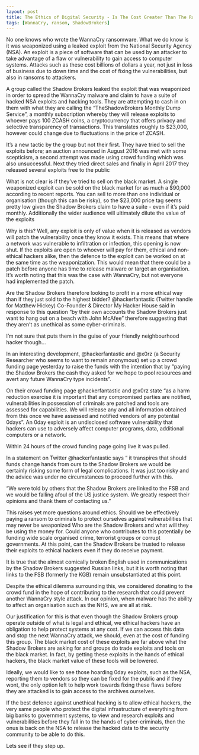 ```yaml
---
layout: post
title: The Ethics of Digital Security - Is The Cost Greater Than The Ransom?
tags: [WannaCry, ransom, ShadowBrokers]
---
```

No one knows who wrote the WannaCry ransomware. What we do know is it was weaponized using a leaked exploit from the National Security Agency (NSA). An exploit is a piece of software that can be used by an attacker to take advantage of a flaw or vulnerability to gain access to computer systems. Attacks such as these cost billions of dollars a year, not just in loss of business due to down time and the cost of fixing the vulnerabilities, but also in ransoms to attackers.  

A group called the Shadow Brokers leaked the exploit that was weaponized in order to spread the WannaCry malware and claim to have a suite of hacked NSA exploits and hacking tools. They are attempting to cash in on them with what they are calling the “TheShadowBrokers Monthly Dump Service”, a monthly subscription whereby they will release exploits to whoever pays 100 ZCASH coins, a cryptocurrency that offers privacy and selective transparency of transactions. This translates roughly to $23,000, however could change due to fluctuations in the price of ZCASH.

It’s a new tactic by the group but not their first. They have tried to sell the exploits before; an auction announced in August 2016 was met with some scepticism, a second attempt was made using crowd funding which was also unsuccessful. Next they tried direct sales and finally in April 2017 they released several exploits free to the public  

What is not clear is if they’ve tried to sell on the black market. A single weaponized exploit can be sold on the black market for as much a $90,000 according to recent reports. You can sell to more than one individual or organisation (though this can be risky), so the $23,000 price tag seems pretty low given the Shadow Brokers claim to have a suite - even if it’s paid monthly. Additionally the wider audience will ultimately dilute the value of the exploits  

Why is this? Well, any exploit is only of value when it is released as vendors will patch the vulnerability once they know it exists. This means that where a network was vulnerable to infiltration or infection, this opening is now shut. If the exploits are open to whoever will pay for them, ethical and non-ethical hackers alike, then the defence to the exploit can be worked on at the same time as the weaponization. This would mean that there could be a patch before anyone has time to release malware or target an organisation. It’s worth noting that this was the case with WannaCry, but not everyone had implemented the patch.

Are the Shadow Brokers therefore looking to profit in a more ethical way than if they just sold to the highest bidder? @hackerfantastic (Twitter handle for Matthew Hickey) Co-Founder & Director My Hacker House said in response to this question “by their own accounts the Shadow Brokers just want to hang out on a beach with John McAfee” therefore suggesting that they aren’t as unethical as some cyber-criminals.

I’m not sure that puts them in the guise of your friendly neighbourhood hacker though...

In an interesting development, @hackerfantastic and @x0rz (a Security Researcher who seems to want to remain anonymous) set up a crowd funding page yesterday to raise the funds with the intention that by “paying the Shadow Brokers the cash they asked for we hope to pool resources and avert any future WannaCry type incidents”.

On their crowd funding page @hackerfantastic and @x0rz state “as a harm reduction exercise it is important that any compromised parties are notified, vulnerabilities in possession of criminals are patched and tools are assessed for capabilities. We will release any and all information obtained from this once we have assessed and notified vendors of any potential 0days”. An 0day exploit is an undisclosed software vulnerability that hackers can use to adversely affect computer programs, data, additional computers or a network.

Within 24 hours of the crowd funding page going live it was pulled.

In a statement on Twitter @hackerfantastic says “ it transpires that should funds change hands from ours to the Shadow Brokers we would be certainly risking some form of legal complications. It was just too risky and the advice was under no circumstances to proceed further with this.

“We were told by others that the Shadow Brokers are linked to the FSB and we would be falling afoul of the US justice system. We greatly respect their opinions and thank them of contacting us.”

This raises yet more questions around ethics. Should we be effectively paying a ransom to criminals to protect ourselves against vulnerabilities that may never be weaponized  Who are the Shadow Brokers and what will they be using the money for. Could anyone who contributes to this potentially be funding wide scale organised crime, terrorist groups or corrupt governments. At this point, can the Shadow Brokers be trusted to release their exploits to ethical hackers even if they do receive payment.

It is true that the almost comically broken English used in communications by the Shadow Brokers suggested Russian links, but it is worth noting that links to the FSB (formerly the KGB) remain unsubstantiated at this point.

Despite the ethical dilemma surrounding this, we considered donating to the crowd fund in the hope of contributing to the research that could prevent another WannaCry style attack. In our opinion, when malware has the ability to affect an organisation such as the NHS, we are all at risk.

Our justification for this is that even though the Shadow Brokers group operate outside of what is legal and ethical, we ethical hackers have an obligation to help protect systems at any cost. If we can access this data and stop the next WannaCry attack, we should, even at the cost of funding this group. The black market cost of these exploits are far above what the Shadow Brokers are asking for and groups do trade exploits and tools on the black market. In fact, by getting these exploits in the hands of ethical hackers, the black market value of these tools will be lowered.

Ideally, we would like to see those hoarding 0day exploits, such as the NSA, reporting them to vendors so they can be fixed for the public and if they wont, the only option left to help work towards fixing these flaws before they are attacked is to gain access to the archives ourselves.

If the best defence against unethical hacking is to allow ethical hackers, the very same people who protect the digital infrastructure of everything from big banks to government systems, to view and research exploits and vulnerabilities before they fall in to the hands of cyber-criminals, then the onus is back on the NSA to release the hacked data to the security community to be able to do this.

Lets see if they step up.
